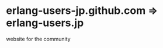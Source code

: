 erlang-users-jp.github.com => erlang-users.jp
==============================================

website for the community
